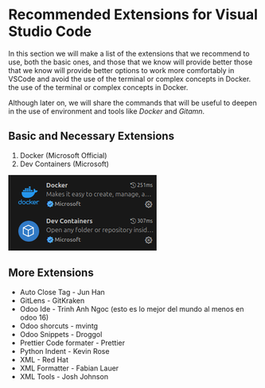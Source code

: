 # Recommended Extensions for Visual Studio Code

In this section we will make a list of the extensions that we recommend to use, both the basic ones, and those that we know will provide better
those that we know will provide better options to work more comfortably in VSCode and avoid the use of the terminal or complex concepts in Docker.
the use of the terminal or complex concepts in Docker.

Although later on, we will share the commands that will be useful to deepen in the use of
environment and tools like *Docker* and *Gitamn*.

## Basic and Necessary Extensions

1. Docker (Microsoft Official)
2. Dev Containers (Microsoft)

![rocketdoo-img-basic-extensions](img/rocketdoo-docs-basic-extensions.png)

## More Extensions

* Auto Close Tag - Jun Han
* GitLens - GitKraken
* Odoo Ide - Trinh Anh Ngoc (esto es lo mejor del mundo al menos en odoo 16)
* Odoo shorcuts - mvintg
* Odoo Snippets - Droggol
* Prettier Code formater - Prettier
* Python Indent - Kevin Rose
* XML - Red Hat
* XML Formatter - Fabian Lauer
* XML Tools - Josh Johnson